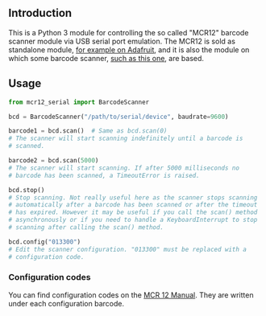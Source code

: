 ## Introduction

This is a Python 3 module for controlling the so called "MCR12" barcode scanner module via USB serial port emulation. The MCR12 is sold as standalone module, [for example on Adafruit](https://www.adafruit.com/product/1202), and it is also the module on which some barcode scanner, [such as this one](https://www.amazon.com/dp/B01FVYVX5A), are based.


## Usage

```python
from mcr12_serial import BarcodeScanner

bcd = BarcodeScanner("/path/to/serial/device", baudrate=9600)

barcode1 = bcd.scan()  # Same as bcd.scan(0)
# The scanner will start scanning indefinitely until a barcode is
# scanned.

barcode2 = bcd.scan(5000)
# The scanner will start scanning. If after 5000 milliseconds no
# barcode has been scanned, a TimeoutError is raised.

bcd.stop()
# Stop scanning. Not really useful here as the scanner stops scanning
# automatically after a barcode has been scanned or after the timeout
# has expired. However it may be useful if you call the scan() method
# asynchronously or if you need to handle a KeyboardInterrupt to stop
# scanning after calling the scan() method.

bcd.config("013300")
# Edit the scanner configuration. "013300" must be replaced with a
# configuration code.
```

### Configuration codes

You can find configuration codes on the [MCR 12 Manual](https://cdn-shop.adafruit.com/product-files/1203/MCR12_Scanner_Manual.pdf). They are written under each configuration barcode.
